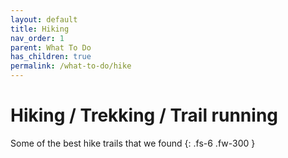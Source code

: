 ```yaml
---
layout: default
title: Hiking
nav_order: 1
parent: What To Do
has_children: true
permalink: /what-to-do/hike
---
```


# Hiking / Trekking / Trail running

Some of the best hike trails that we found
{: .fs-6 .fw-300 }
